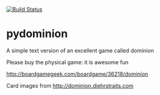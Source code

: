 [![Build Status](https://travis-ci.org/dwagon/pydominion.svg?branch=develop)](https://travis-ci.org/dwagon/pydominion)

pydominion
==========

A simple text version of an excellent game called dominion

Please buy the physical game: it is awesome fun

http://boardgamegeek.com/boardgame/36218/dominion

Card images from http://dominion.diehrstraits.com
